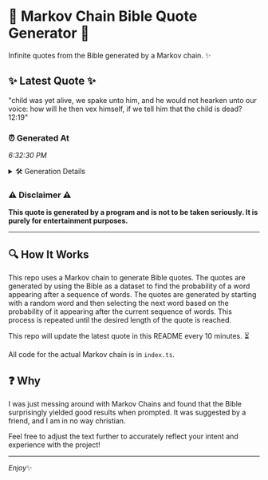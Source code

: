 # 📖 Markov Chain Bible Quote Generator 📖

Infinite quotes from the Bible generated by a Markov chain. ✨

## ✨ Latest Quote ✨
"child was yet alive, we spake unto him, and he would not hearken unto our voice: how will he then vex himself, if we tell him that the child is dead? 12:19"

### ⏰ Generated At
*6:32:30 PM*

<details>
    <summary>🛠️ Generation Details</summary>
    <p>
        <strong>🌱 Seed:</strong> child<br>
        <strong>🔄 Iterations:</strong> 31<br>
        <strong>📜 Context History:</strong><br>[ child ]: was<br>[ child, was ]: yet<br>[ child, was, yet ]: alive,<br>[ child, was, yet, alive, ]: we<br>[ child, was, yet, alive,, we ]: spake<br>[ child, was, yet, alive,, we, spake ]: unto<br>[ was, yet, alive,, we, spake, unto ]: him,<br>[ yet, alive,, we, spake, unto, him, ]: and<br>[ alive,, we, spake, unto, him,, and ]: he<br>[ we, spake, unto, him,, and, he ]: would<br>[ spake, unto, him,, and, he, would ]: not<br>[ unto, him,, and, he, would, not ]: hearken<br>[ him,, and, he, would, not, hearken ]: unto<br>[ and, he, would, not, hearken, unto ]: our<br>[ he, would, not, hearken, unto, our ]: voice:<br>[ would, not, hearken, unto, our, voice: ]: how<br>[ not, hearken, unto, our, voice:, how ]: will<br>[ hearken, unto, our, voice:, how, will ]: he<br>[ unto, our, voice:, how, will, he ]: then<br>[ our, voice:, how, will, he, then ]: vex<br>[ voice:, how, will, he, then, vex ]: himself,<br>[ how, will, he, then, vex, himself, ]: if<br>[ will, he, then, vex, himself,, if ]: we<br>[ he, then, vex, himself,, if, we ]: tell<br>[ then, vex, himself,, if, we, tell ]: him<br>[ vex, himself,, if, we, tell, him ]: that<br>[ himself,, if, we, tell, him, that ]: the<br>[ if, we, tell, him, that, the ]: child<br>[ we, tell, him, that, the, child ]: is<br>[ tell, him, that, the, child, is ]: dead?<br>[ him, that, the, child, is, dead? ]: 12:19<br>
    </p>
</details>

### ⚠️ Disclaimer ⚠️
**This quote is generated by a program and is not to be taken seriously. It is purely for entertainment purposes.**

---

## 🔍 How It Works

This repo uses a Markov chain to generate Bible quotes. The quotes are generated by using the Bible as a dataset to find the probability of a word appearing after a sequence of words. The quotes are generated by starting with a random word and then selecting the next word based on the probability of it appearing after the current sequence of words. This process is repeated until the desired length of the quote is reached.

This repo will update the latest quote in this README every 10 minutes. ⏳

All code for the actual Markov chain is in `index.ts`.

## ❓ Why

I was just messing around with Markov Chains and found that the Bible surprisingly yielded good results when prompted. 
It was suggested by a friend, and I am in no way christian.

Feel free to adjust the text further to accurately reflect your intent and experience with the project!

---

*Enjoy*✨
